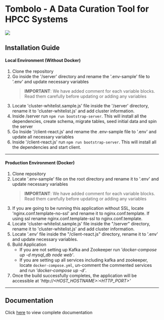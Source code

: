 # Tombolo - A Data Curation Tool for HPCC Systems
![](/docs/images/tombolo/Slide1.png)
## Installation Guide
#### Local Environment (Without Docker)
1. Clone the repository
2. Go inside the '/server' directory and rename the '.env-sample' file to '.env' and update necessary variables
    > **IMPORTANT**: We have added comment for each variable blocks. Read them carefully before updating or adding any variables
3. Locate 'cluster-whitelist.sample.js' file inside the '/server' directory, rename it to 'cluster-whitelist.js' and add cluster information.
4. Inside /server run `npm run bootstrap-server`. This will install all the dependencies, create schema, migrate tables, seed initial data and spin the server
5. Go Inside '/client-react.js' and rename the .env-sample file to '.env' and update all necessary variables
6. Inside '/client-react.js' run  `npm run bootstrap-server`. This will install  all the dependencies and start client.


----
#### Production Environment (Docker)
1. Clone repository
2. Locate '.env-sample' file on the root directory and rename it to '.env' and update necessary variables
     > **IMPORTANT**: We have added comment for each variable blocks. Read them carefully before updating or adding any variables
4. If you are going to be running this application without SSL, locate 'nginx.conf.template-no-ssl' and rename it to nginx.conf.template. If using ssl rename nginx.conf.template-ssl to nginx.conf.template. 
5. Locate 'cluster-whitelist.sample.js' file inside the "/server" directory, rename it to 'cluster-whitelist.js' and add cluster information.
6. Locate '.env' file inside the "/client-react.js" directory, rename it to '.env' and update necessary variables.
7. Build Application
    - If you are not setting up Kafka and Zookeeper run *'docker-compose up -d mysql_db node web'*.
    - If you are setting up all services including kafka and zookeeper, locate `docker-compose.yml`, un-comment the commented services and run *'docker-compose up -d'*. 
8. Once the build  successfully completes, the application will be accessible at *'http://<HOST_HOSTNAME>:<HTTP_PORT>'*
----
## Documentation 
Click [here](https://github.com/hpcc-systems/Tombolo/blob/read-me/docs/images/tombolo/Tombolo%20User%20Guide.pdf) to view complete documentation
  
  

